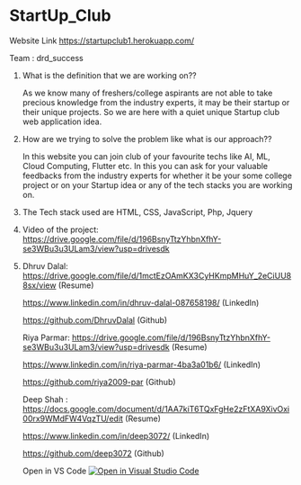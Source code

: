 # StartUp_Club

Website Link
   https://startupclub1.herokuapp.com/


Team : drd_success
1. What is the definition that we are working on??

    As we know many of freshers/college aspirants are not able to take precious knowledge from the industry experts, it may be their startup or their unique projects. So we are        here with a quiet unique Startup club web application idea.

2. How are we trying to solve the problem like what is our approach??

    In this website you can join club of your favourite techs like AI, ML, Cloud Computing, Flutter etc. In this you can ask for your valuable feedbacks from the industry experts     for whether it be your some college project or on your Startup idea or any of the tech stacks you are working on.

3. The Tech stack used are HTML, CSS, JavaScript, Php, Jquery

4. Video of the project: https://drive.google.com/file/d/196BsnyTtzYhbnXfhY-se3WBu3u3ULam3/view?usp=drivesdk

5. Dhruv Dalal: https://drive.google.com/file/d/1mctEzOAmKX3CyHKmpMHuY_2eCiUU88sx/view (Resume)

   https://www.linkedin.com/in/dhruv-dalal-087658198/ (LinkedIn)
   
   https://github.com/DhruvDalal (Github)
                 
   Riya Parmar: https://drive.google.com/file/d/196BsnyTtzYhbnXfhY-se3WBu3u3ULam3/view?usp=drivesdk (Resume)
   
   https://www.linkedin.com/in/riya-parmar-4ba3a01b6/ (LinkedIn)
                
   https://github.com/riya2009-par (Github)
                
   Deep Shah :  https://docs.google.com/document/d/1AA7kiT6TQxFgHe2zFtXA9XivOxi00rx9WMdFW4VqzTU/edit (Resume)
   
   https://www.linkedin.com/in/deep3072/ (LinkedIn)
               
   https://github.com/deep3072 (Github)
   
   
   
   Open in VS Code
   [![Open in Visual Studio Code](https://open.vscode.dev/badges/open-in-vscode.svg)](https://open.vscode.dev/dhruvdalal/StartUp_Club)
